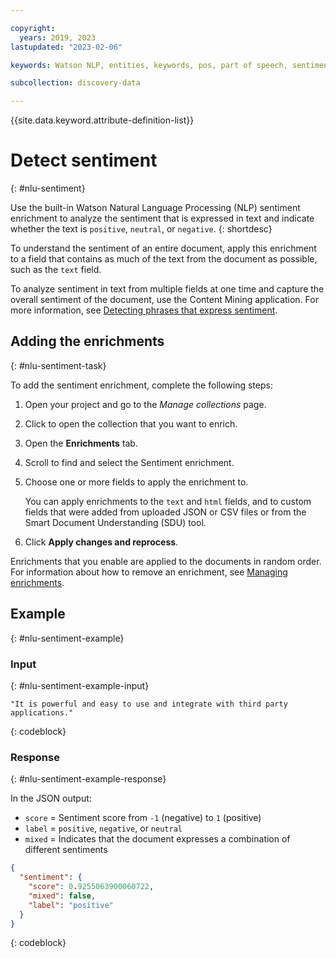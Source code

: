 ```yaml
---

copyright:
  years: 2019, 2023
lastupdated: "2023-02-06"

keywords: Watson NLP, entities, keywords, pos, part of speech, sentiment

subcollection: discovery-data

---
```


{{site.data.keyword.attribute-definition-list}}

# Detect sentiment
{: #nlu-sentiment}

Use the built-in Watson Natural Language Processing (NLP) sentiment enrichment to analyze the sentiment that is expressed in text and indicate whether the text is `positive`, `neutral`, or `negative`.
{: shortdesc}

To understand the sentiment of an entire document, apply this enrichment to a field that contains as much of the text from the document as possible, such as the `text` field.

To analyze sentiment in text from multiple fields at one time and capture the overall sentiment of the document, use the Content Mining application. For more information, see [Detecting phrases that express sentiment](/docs/discovery-data?topic=discovery-data-cm-phrase-sentiment).

## Adding the enrichments
{: #nlu-sentiment-task}

To add the sentiment enrichment, complete the following steps:

1.  Open your project and go to the *Manage collections* page.
1.  Click to open the collection that you want to enrich.
1.  Open the **Enrichments** tab.
1.  Scroll to find and select the Sentiment enrichment.
1.  Choose one or more fields to apply the enrichment to.

    You can apply enrichments to the `text` and `html` fields, and to custom fields that were added from uploaded JSON or CSV files or from the Smart Document Understanding (SDU) tool.

1.  Click **Apply changes and reprocess**.

Enrichments that you enable are applied to the documents in random order. For information about how to remove an enrichment, see [Managing enrichments](/docs/discovery-data?topic=discovery-data-manage-enrichments).

## Example
{: #nlu-sentiment-example}

### Input
{: #nlu-sentiment-example-input}

```text
"It is powerful and easy to use and integrate with third party applications."
```
{: codeblock}

### Response
{: #nlu-sentiment-example-response}

In the JSON output:

- `score` = Sentiment score from `-1` (negative) to `1` (positive)
- `label` = `positive`, `negative`, or `neutral`
- `mixed` = Indicates that the document expresses a combination of different sentiments

```json
{
  "sentiment": {
    "score": 0.9255063900060722,
    "mixed": false,
    "label": "positive"
  }
}
 ```
{: codeblock}
